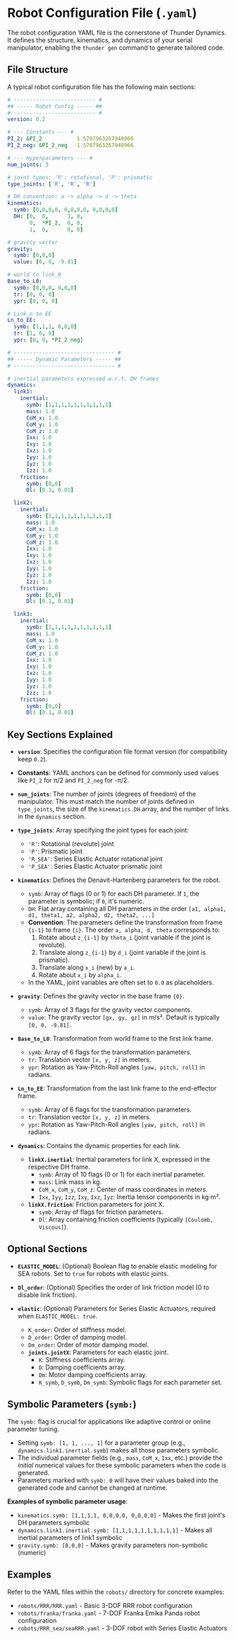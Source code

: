 # Robot Configuration File (`.yaml`)

The robot configuration YAML file is the cornerstone of Thunder Dynamics. It defines the structure, kinematics, and dynamics of your serial manipulator, enabling the `thunder gen` command to generate tailored code.

## File Structure

A typical robot configuration file has the following main sections:

```yaml
# -------------------------- #
## ----- Robot Config ----- ##
# -------------------------- #
version: 0.2

# --- Constants --- #
PI_2: &PI_2           1.5707963267948966
PI_2_neg: &PI_2_neg  -1.5707963267948966

# --- Hyperparameters --- #
num_joints: 3

# joint types: 'R': rotational, 'P': prismatic
type_joints: ['R', 'R', 'R']

# DH convention: a -> alpha -> d -> theta
kinematics:
  symb: [0,0,0,0, 0,0,0,0, 0,0,0,0]
  DH: [0,  0,      1, 0,
       0,  *PI_2,  0, 0,
       1,  0,      0, 0]

# gravity vector
gravity:
  symb: [0,0,0]
  value: [0, 0, -9.81]

# world to link_0
Base_to_L0:
  symb: [0,0,0, 0,0,0]
  tr: [0, 0, 0]
  ypr: [0, 0, 0]

# Link_n to EE
Ln_to_EE:
  symb: [1,1,1, 0,0,0]
  tr: [1, 0, 0]
  ypr: [0, 0, *PI_2_neg]

# -------------------------------- #
## ----- Dynamic Parameters ----- ##
# -------------------------------- #

# inertial parameters expressed w.r.t. DH frames
dynamics:
  link1:
    inertial:
      symb: [1,1,1,1,1,1,1,1,1,1]
      mass: 1.0
      CoM_x: 1.0
      CoM_y: 1.0
      CoM_z: 1.0
      Ixx: 1.0
      Ixy: 1.0
      Ixz: 1.0
      Iyy: 1.0
      Iyz: 1.0
      Izz: 1.0
    friction:
      symb: [0,0]
      Dl: [0.1, 0.01]

  link2:
    inertial:
      symb: [1,1,1,1,1,1,1,1,1,1]
      mass: 1.0
      CoM_x: 1.0
      CoM_y: 1.0
      CoM_z: 1.0
      Ixx: 1.0
      Ixy: 1.0
      Ixz: 1.0
      Iyy: 1.0
      Iyz: 1.0
      Izz: 1.0
    friction:
      symb: [0,0]
      Dl: [0.1, 0.01]

  link3:
    inertial:
      symb: [1,1,1,1,1,1,1,1,1,1]
      mass: 1.0
      CoM_x: 1.0
      CoM_y: 1.0
      CoM_z: 1.0
      Ixx: 1.0
      Ixy: 1.0
      Ixz: 1.0
      Iyy: 1.0
      Iyz: 1.0
      Izz: 1.0
    friction:
      symb: [0,0]
      Dl: [0.1, 0.01]

```

## Key Sections Explained

*   **`version`**: Specifies the configuration file format version (for compatibility keep `0.2`).

*   **Constants**: YAML anchors can be defined for commonly used values like `PI_2` for π/2 and `PI_2_neg` for -π/2.

*   **`num_joints`**: The number of joints (degrees of freedom) of the manipulator. This must match the number of joints defined in `type_joints`, the size of the `kinematics.DH` array, and the number of links in the `dynamics` section.

*   **`type_joints`**: Array specifying the joint types for each joint:
    *   `'R'`: Rotational (revolute) joint
    *   `'P'`: Prismatic joint
    *   `'R_SEA'`: Series Elastic Actuator rotational joint
    *   `'P_SEA'`: Series Elastic Actuator prismatic joint

*   **`kinematics`**: Defines the Denavit-Hartenberg parameters for the robot.
    *   `symb`: Array of flags (0 or 1) for each DH parameter. If `1`, the parameter is symbolic; if `0`, it's numeric.
    *   `DH`: Flat array containing all DH parameters in the order `[a1, alpha1, d1, theta1, a2, alpha2, d2, theta2, ...]`
    *   **Convention**: The parameters define the transformation from frame `{i-1}` to frame `{i}`. The order `a, alpha, d, theta` corresponds to:
        1.  Rotate about `z_{i-1}` by `theta_i` (joint variable if the joint is revolute).
        2.  Translate along `z_{i-1}` by `d_i` (joint variable if the joint is prismatic).
        3.  Translate along `x_i` (new) by `a_i`.
        4.  Rotate about `x_i` by `alpha_i`.
    *  In the YAML, joint variables are often set to `0.0` as placeholders.

*   **`gravity`**: Defines the gravity vector in the base frame `{0}`.
    *   `symb`: Array of 3 flags for the gravity vector components.
    *   `value`: The gravity vector `[gx, gy, gz]` in m/s². Default is typically `[0, 0, -9.81]`.

*   **`Base_to_L0`**: Transformation from world frame to the first link frame.
    *   `symb`: Array of 6 flags for the transformation parameters.
    *   `tr`: Translation vector `[x, y, z]` in meters.
    *   `ypr`: Rotation as Yaw-Pitch-Roll angles `[yaw, pitch, roll]` in radians.

*   **`Ln_to_EE`**: Transformation from the last link frame to the end-effector frame.
    *   `symb`: Array of 6 flags for the transformation parameters.
    *   `tr`: Translation vector `[x, y, z]` in meters.
    *   `ypr`: Rotation as Yaw-Pitch-Roll angles `[yaw, pitch, roll]` in radians.

*   **`dynamics`**: Contains the dynamic properties for each link.
    *   **`linkX.inertial`**: Inertial parameters for link X, expressed in the respective DH frame.
        *   `symb`: Array of 10 flags (0 or 1) for each inertial parameter.
        *   `mass`: Link mass in kg.
        *   `CoM_x`, `CoM_y`, `CoM_z`: Center of mass coordinates in meters.
        *   `Ixx`, `Iyy`, `Izz`, `Ixy`, `Ixz`, `Iyz`: Inertia tensor components in kg⋅m².
    *   **`linkX.friction`**: Friction parameters for joint X.
        *   `symb`: Array of flags for friction parameters.
        *   `Dl`: Array containing friction coefficients (typically `[Coulomb, Viscous]`).

## Optional Sections

*   **`ELASTIC_MODEL`**: (Optional) Boolean flag to enable elastic modeling for SEA robots. Set to `true` for robots with elastic joints.

*   **`Dl_order`**: (Optional) Specifies the order of link friction model (0 to disable link friction).

*   **`elastic`**: (Optional) Parameters for Series Elastic Actuators, required when `ELASTIC_MODEL: true`.
    *   `K_order`: Order of stiffness model.
    *   `D_order`: Order of damping model.
    *   `Dm_order`: Order of motor damping model.
    *   **`joints.jointX`**: Parameters for each elastic joint.
        *   `K`: Stiffness coefficients array.
        *   `D`: Damping coefficients array.
        *   `Dm`: Motor damping coefficients array.
        *   `K_symb`, `D_symb`, `Dm_symb`: Symbolic flags for each parameter set.

## Symbolic Parameters (`symb:`)

The `symb:` flag is crucial for applications like adaptive control or online parameter tuning.

*   Setting `symb: [1, 1, ..., 1]` for a parameter group (e.g., `dynamics.link1.inertial.symb`) makes all those parameters symbolic.
*   The individual parameter fields (e.g., `mass`, `CoM_x`, `Ixx`, etc.) provide the *initial* numerical values for these symbolic parameters when the code is generated.
*   Parameters marked with `symb: 0` will have their values baked into the generated code and cannot be changed at runtime.

**Examples of symbolic parameter usage**:
- `kinematics.symb: [1,1,1,1, 0,0,0,0, 0,0,0,0]` - Makes the first joint's DH parameters symbolic
- `dynamics.link1.inertial.symb: [1,1,1,1,1,1,1,1,1,1]` - Makes all inertial parameters of link1 symbolic
- `gravity.symb: [0,0,0]` - Makes gravity parameters non-symbolic (numeric)

## Examples

Refer to the YAML files within the `robots/` directory for concrete examples:
- `robots/RRR/RRR.yaml` - Basic 3-DOF RRR robot configuration
- `robots/franka/franka.yaml` - 7-DOF Franka Emika Panda robot configuration  
- `robots/RRR_sea/seaRRR.yaml` - 3-DOF robot with Series Elastic Actuators
